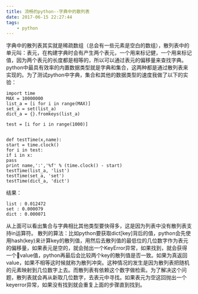 ```yaml
---
title: 流畅的python--字典中的散列表
date: 2017-06-15 22:27:44
tags:
    - python
---
```

字典中的散列表其实就是稀疏数组（总会有一些元素是空白的数组），散列表中的单元叫：表元，在构建字典时会有产生两个表元，一个用来标记健，一个用来标记值，因为两个表元的长度都是相等的，所以可以通过表元的偏移量来查找字典。
python中最具有效率的内置数据类型就是字典和集合，这两种都是通过散列表来实现的。为了测试python中字典，集合和其他的数据类型的速度我做了以下的实验：
```
import time
MAX = 10000000
list_a = [i for i in range(MAX)]
set_a = set(list_a)
dict_a = {}.fromkeys(list_a)

test = [i for i in range(1000)]


def testTime(x,name):
start = time.clock()
for i in test:
if i in x:
pass
print name,':','%f' % (time.clock() - start)
testTime(list_a, 'list')
testTime(set_a, 'set')
testTime(dict_a, 'dict')
``````
结果：
```
list : 0.012472
set : 0.000079
dict : 0.000071
```

从上面可以看出集合与字典相比其他类型要快得多，这是因为列表中没有散列表支持in运算符。
散列的算法：比如python要获取dict[key]背后的值，python会先使用hash(key)来计算key的散列值，用然后去散列值的最低位的几位数字作为表元的偏移量，如果表元是空的，就会抛出一个KeyError异常，如果找到，就会获得一个:key:value值，python再最后会比较两个key的散列值是否一致。如果为真返回value，如果不相等这时候就称为散列冲突。这种情况的发生是因为散列表把随机的元素映射到几位数字上去。而散列表有依赖这个数字做检索。为了解决这个问题，散列表就会再从新取几位数字，去表元中寻找。如果表元为空这回抛出一个keyerror异常，如果没有找到就会重复上面的步骤直到找到。

